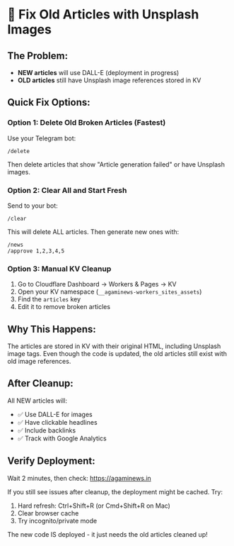 # 🔧 Fix Old Articles with Unsplash Images

## The Problem:
- **NEW articles** will use DALL-E (deployment in progress)
- **OLD articles** still have Unsplash image references stored in KV

## Quick Fix Options:

### Option 1: Delete Old Broken Articles (Fastest)
Use your Telegram bot:
```
/delete
```
Then delete articles that show "Article generation failed" or have Unsplash images.

### Option 2: Clear All and Start Fresh
Send to your bot:
```
/clear
```
This will delete ALL articles. Then generate new ones with:
```
/news
/approve 1,2,3,4,5
```

### Option 3: Manual KV Cleanup
1. Go to Cloudflare Dashboard → Workers & Pages → KV
2. Open your KV namespace (`__agaminews-workers_sites_assets`)
3. Find the `articles` key
4. Edit it to remove broken articles

## Why This Happens:
The articles are stored in KV with their original HTML, including Unsplash image tags. Even though the code is updated, the old articles still exist with old image references.

## After Cleanup:
All NEW articles will:
- ✅ Use DALL-E for images
- ✅ Have clickable headlines
- ✅ Include backlinks
- ✅ Track with Google Analytics

## Verify Deployment:
Wait 2 minutes, then check: https://agaminews.in

If you still see issues after cleanup, the deployment might be cached. Try:
1. Hard refresh: Ctrl+Shift+R (or Cmd+Shift+R on Mac)
2. Clear browser cache
3. Try incognito/private mode

The new code IS deployed - it just needs the old articles cleaned up!